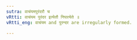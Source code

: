 ```yaml
---
sutra: वाचंयमपुरंदरौ च
vRtti: वाचंयम पुरंदर इत्येतौ निपात्येते ॥
vRtti_eng: वाचंयम and पुरन्दर are irregularly formed.

---
```

